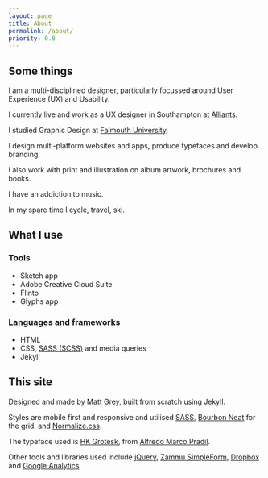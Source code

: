```yaml
---
layout: page
title: About
permalink: /about/
priority: 0.8
---
```


## Some things
I am a multi-disciplined designer, particularly focussed around User Experience (UX) and Usability.

I currently live and work as a UX designer in Southampton at [Alliants](http://alliants.com).

I studied Graphic Design at [Falmouth University](https://www.falmouth.ac.uk/graphicdesign).

I design multi-platform websites and apps, produce typefaces and develop branding.

I also work with print and illustration on album artwork, brochures and books.

I have an addiction to music.

In my spare time I cycle, travel, ski.

## What I use

### Tools
- Sketch app
- Adobe Creative Cloud Suite
- Flinto
- Glyphs app

### Languages and frameworks
- HTML
- CSS, [SASS (SCSS)](http://sass-lang.com/) and media queries
- Jekyll

## This site
Designed and made by Matt Grey, built from scratch using [Jekyll](https://jekyllrb.com/).

Styles are mobile first and responsive and utilised [SASS](http://sass-lang.com/), [Bourbon Neat](http://neat.bourbon.io/) for the grid, and [Normalize.css](http://github.com/necolas/normalize.css).

The typeface used is [HK Grotesk](https://www.behance.net/gallery/28749913/HK-Grotesk-Open-Source-Typeface), from [Alfredo Marco Pradil](http://alfredomarcopradil.com/).

Other tools and libraries used include [jQuery](https://jquery.com/), [Zammu SimpleForm](https://getsimpleform.com/), [Dropbox](http://dropbox.com) and [Google Analytics](http://google.com/analytics).
